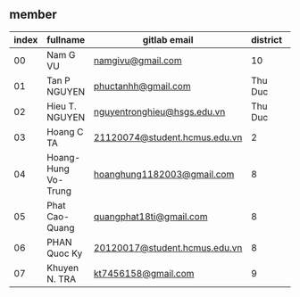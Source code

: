## member

| index | fullname            | gitlab email                  | district | birth |
| ----- | ------------------- | ----------------------------- | -------- | ----- |
| 00    | Nam G VU            | namgivu@gmail.com             | 10       | 1982 |
| 01    | Tan P NGUYEN        | phuctanhh@gmail.com           | Thu Duc  | 2003 |
| 02    | Hieu T. NGUYEN      | nguyentronghieu@hsgs.edu.vn   | Thu Duc  | 2003  |
| 03    | Hoang C TA          | 21120074@student.hcmus.edu.vn | 2        | 2003 |
| 04    | Hoang-Hung Vo-Trung | hoanghung1182003@gmail.com    | 8        | 2003 |
| 05    | Phat Cao-Quang      | quangphat18ti@gmail.com       | 8        | hi |
| 06    | PHAN Quoc Ky        | 20120017@student.hcmus.edu.vn | 8        | 2002 |
| 07    | Khuyen N. TRA       | kt7456158@gmail.com           | 9	     | 2002 |
